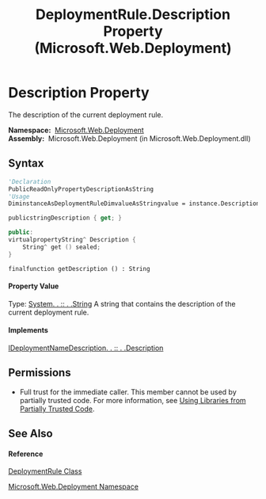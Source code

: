 ﻿---
title: DeploymentRule.Description Property  (Microsoft.Web.Deployment)
TOCTitle: Description Property
ms:assetid: P:Microsoft.Web.Deployment.DeploymentRule.Description
ms:mtpsurl: https://msdn.microsoft.com/en-us/library/microsoft.web.deployment.deploymentrule.description(v=VS.90)
ms:contentKeyID: 20208677
ms.date: 05/02/2012
mtps_version: v=VS.90
f1_keywords:
- Microsoft.Web.Deployment.DeploymentRule.Description
- Microsoft.Web.Deployment.DeploymentRule.get_Description
dev_langs:
- CSharp
- JScript
- VB
- c++
api_location:
- Microsoft.Web.Deployment.dll
api_name:
- Microsoft.Web.Deployment.DeploymentRule.Description
- Microsoft.Web.Deployment.DeploymentRule.get_Description
api_type:
- Managed
topic_type:
- apiref
- kbSyntax
product_family_name: VS
ROBOTS: INDEX,FOLLOW
---

# Description Property

The description of the current deployment rule.

**Namespace:**  [Microsoft.Web.Deployment](microsoft-web-deployment-namespace.md)  
**Assembly:**  Microsoft.Web.Deployment (in Microsoft.Web.Deployment.dll)

## Syntax

``` vb
'Declaration
PublicReadOnlyPropertyDescriptionAsString
'Usage
DiminstanceAsDeploymentRuleDimvalueAsStringvalue = instance.Description
```

``` csharp
publicstringDescription { get; }
```

``` c++
public:
virtualpropertyString^ Description {
    String^ get () sealed;
}
```

``` jscript
finalfunction getDescription () : String
```

#### Property Value

Type: [System. . :: . .String](https://msdn.microsoft.com/en-us/library/s1wwdcbf\(v=vs.90\))  
A string that contains the description of the current deployment rule.  

#### Implements

[IDeploymentNameDescription. . :: . .Description](ideploymentnamedescription-description-property-microsoft-web-deployment.md)  

## Permissions

  - Full trust for the immediate caller. This member cannot be used by partially trusted code. For more information, see [Using Libraries from Partially Trusted Code](https://msdn.microsoft.com/en-us/library/8skskf63\(v=vs.90\)).

## See Also

#### Reference

[DeploymentRule Class](deploymentrule-class-microsoft-web-deployment.md)

[Microsoft.Web.Deployment Namespace](microsoft-web-deployment-namespace.md)

